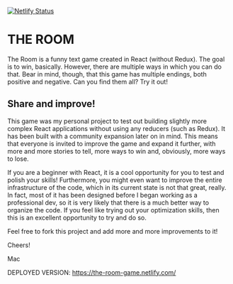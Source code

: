 [![Netlify Status](https://api.netlify.com/api/v1/badges/5b99dfae-d466-478e-8bf0-3766896549c6/deploy-status)](https://app.netlify.com/sites/the-room-game/deploys)

# THE ROOM

The Room is a funny text game created in React (without Redux). The goal is to win, basically. However, there are multiple ways in which you can do that. 
Bear in mind, though, that this game has multiple endings, both positive and negative. Can you find them all? Try it out!

## Share and improve!

This game was my personal project to test out building slightly more complex React applications without using any reducers (such as Redux).
It has been built with a community expansion later on in mind. This means that everyone is invited
to improve the game and expand it further, with more and more stories to tell, more ways to win and, obviously, more ways to lose.

If you are a beginner with React, it is a cool opportunity for you to test and polish your skills!
Furthermore, you might even want to improve the entire infrastructure of the code, which in its current state is not that great, really.
In fact, most of it has been designed before I began working as a professional dev, so it is very likely that there is a much better way to organize the code.
If you feel like trying out your optimization skills, then this is an excellent opportunity to try and do so.

Feel free to fork this project and add more and more improvements to it!

Cheers!

Mac

DEPLOYED VERSION:
https://the-room-game.netlify.com/
